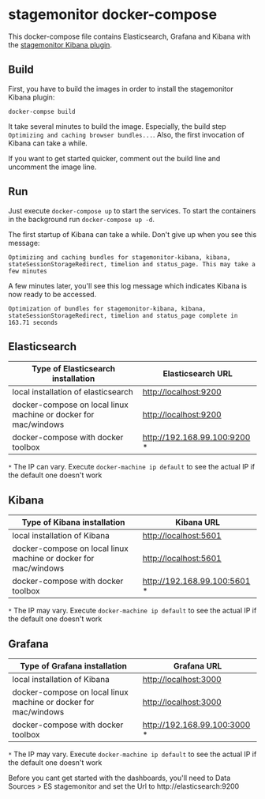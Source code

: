 # stagemonitor docker-compose

This docker-compose file contains Elasticsearch, Grafana and Kibana with the [stagemonitor Kibana plugin](https://github.com/stagemonitor/stagemonitor-kibana).


## Build
First, you have to build the images in order to install the stagemonitor Kibana plugin:

```
docker-compse build
```

It take several minutes to build the image. Especially, the build step `Optimizing and caching browser bundles...`.
Also, the first invocation of Kibana can take a while.  

If you want to get started quicker, comment out the build line and uncomment the image line.

## Run
Just execute `docker-compose up` to start the services. To start the containers in the background run `docker-compose up -d`.

The first startup of Kibana can take a while. Don't give up when you see this message: 
```
Optimizing and caching bundles for stagemonitor-kibana, kibana, stateSessionStorageRedirect, timelion and status_page. This may take a few minutes
```

A few minutes later, you'll see this log message which indicates Kibana is now ready to be accessed.

```
Optimization of bundles for stagemonitor-kibana, kibana, stateSessionStorageRedirect, timelion and status_page complete in 163.71 seconds
```

## Elasticsearch

| Type of Elasticsearch installation    | Elasticsearch URL         |
|---------------------------------------|---------------------------|
| local installation of elasticsearch   | [http://localhost:9200](http://localhost:9200) |
| docker-compose on local linux machine or docker for mac/windows | [http://localhost:9200](http://localhost:9200) |
| docker-compose with docker toolbox    | http://192.168.99.100:9200 *|

`*` The IP can vary. Execute `docker-machine ip default` to see the actual IP if the default one doesn't work

## Kibana
| Type of Kibana installation           | Kibana URL                |
|---------------------------------------|---------------------------|
| local installation of Kibana          | [http://localhost:5601](http://localhost:5601) |
| docker-compose on local linux machine or docker for mac/windows | [http://localhost:5601](http://localhost:5601) |
| docker-compose with docker toolbox    | http://192.168.99.100:5601 *|

`*` The IP may vary. Execute `docker-machine ip default` to see the actual IP if the default one doesn't work


## Grafana
| Type of Grafana installation          | Grafana URL                |
|---------------------------------------|---------------------------|
| local installation of Kibana          | [http://localhost:3000](http://localhost:3000) |
| docker-compose on local linux machine or docker for mac/windows | [http://localhost:3000](http://localhost:3000) |
| docker-compose with docker toolbox    | http://192.168.99.100:3000 *|

`*` The IP may vary. Execute `docker-machine ip default` to see the actual IP if the default one doesn't work

Before you cant get started with the dashboards, you'll need to Data Sources > ES stagemonitor and set the Url to http://elasticsearch:9200
